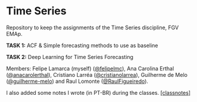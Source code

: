 # Time Series
Repository to keep the assignments of the Time Series discipline, FGV EMAp. 

**TASK 1:** ACF & Simple forecasting methods to use as baseline

**TASK 2:** Deep Learning for Time Series Forecasting

Members: Felipe Lamarca (myself) ([@felipelmc](https://github.com/felipelmc)), Ana Carolina Erthal ([@anacarolerthal](https://github.com/anacarolerthal)), Cristiano Larréa ([@cristianolarrea](https://github.com/cristianolarrea)), Guilherme de Melo ([@guilherme-melo](https://github.com/guilherme-melo)) and Raul Lomonte ([@RaulFigueiredo](https://github.com/RaulFigueiredo)).

I also added some notes I wrote (in PT-BR) during the classes. [[classnotes]](classnotes)